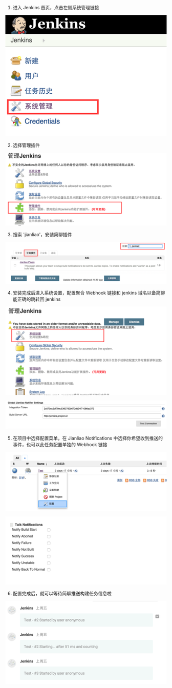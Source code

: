 1. 进入 Jenkins 首页，点击左侧系统管理链接

  ![](/images/inte-guide/jenkins-1.png)

2. 选择管理插件

  ![](/images/inte-guide/jenkins-2.png)

3. 搜索 'jianliao'，安装简聊插件

  ![](/images/inte-guide/jenkins-3.png)

4. 安装完成后进入系统设置，配置聚合 Webhook 链接和 jenkins 域名以备简聊能正确的跳转回 jenkins

  ![](/images/inte-guide/jenkins-4.png)

  ![](/images/inte-guide/jenkins-5.png)

5. 在项目中选择配置菜单，在 Jianliao Notifications 中选择你希望收到推送的事件，也可以此任务配置单独的 Webhook 链接

  ![](/images/inte-guide/jenkins-6.png)

  ![](/images/inte-guide/jenkins-7.png)

6. 配置完成后，就可以等待简聊推送构建任务信息啦

  ![](/images/inte-guide/jenkins-8.png)
